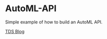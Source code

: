 # AutoML-API

Simple example of how to build an AutoML API.

[TDS Blog](https://towardsdatascience.com/how-to-build-an-automl-api-8f2dd5f687d1)

